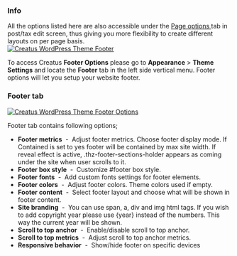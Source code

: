 <div class="thz-notification thz-notification-blue">
	<h3 class="thz-notification-title">Info</h3>
	<div>
	All the options listed here are also accessible under the <a class="thz-lightbox mfp-image" href="../../docs-media/post-page-options.jpg" data-mfp-title="Creatus WordPress Theme Post Page Options" data-modal-size="large"> Page options </a> tab in post/tax edit screen, thus giving you more flexibility to create different layouts on per page basis.
	</div>
</div>



<div class="thz-lightbox-gallery" markdown="1">

<div class="thz-doc-image max">
<a class="thz-lightbox mfp-image" href="../../docs-media/footer.jpg" data-mfp-title="Creatus WordPress Theme Footer" data-modal-size="large">
	<img src="../../docs-media/footer.jpg" alt="Creatus WordPress Theme Footer" />
</a>
</div>

To access Creatus __Footer Options__ please go to __Appearance__ >  __Theme Settings__ and locate the __Footer__ tab in the left side vertical menu. Footer options will let you setup your website footer.




### Footer tab 
<div class="thz-doc-image max">
<a class="thz-lightbox mfp-image" href="../../docs-media/footer-options-1.jpg" data-mfp-title="Creatus WordPress Theme Admin Footer" data-modal-size="large">
	<img src="../../docs-media/footer-options-1.jpg" alt="Creatus WordPress Theme Footer Options" />
</a>
</div>

Footer tab contains following options;

- __Footer metrics__ &nbsp;-&nbsp; Adjust footer metrics. Choose footer display mode. If Contained is set to yes footer will be contained by max site width. If reveal effect is active, .thz-footer-sections-holder appears as coming under the site when user scrolls to it.
- __Footer box style__  &nbsp;-&nbsp; Customize #footer box style.
- __Footer fonts__  &nbsp;-&nbsp; Add custom fonts settings for footer elements.
- __Footer colors__  &nbsp;-&nbsp; Adjust footer colors. Theme colors used if empty.
- __Footer content__  &nbsp;-&nbsp; Select footer layout and choose what will be shown in footer content.
- __Site branding__  &nbsp;-&nbsp; You can use span, a, div and img html tags. If you wish to add copyright year please use {year} instead of the numbers. This way the current year will be shown.
- __Scroll to top anchor__  &nbsp;-&nbsp; Enable/disable scroll to top anchor.
- __Scroll to top metrics__  &nbsp;-&nbsp; Adjust scroll to top anchor metrics.
- __Responsive behavior__ &nbsp;-&nbsp; Show/hide footer on specific devices


</div>